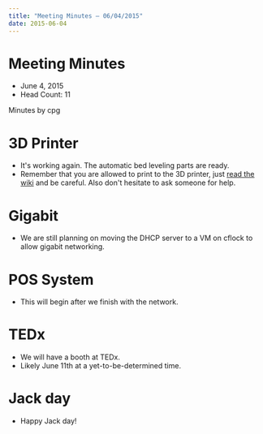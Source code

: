 ```yaml
---
title: "Meeting Minutes – 06/04/2015"
date: 2015-06-04
---
```

# Meeting Minutes

- June 4, 2015
- Head Count: 11

Minutes by cpg

# 3D Printer

- It's working again. The automatic bed leveling parts are ready.
- Remember that you are allowed to print to the 3D printer, just [read the wiki](https://cclub.cs.wmich.edu/wiki/How_to_Use_the_3d_Printer) and be careful. Also don't hesitate to ask someone for help.

# Gigabit

- We are still planning on moving the DHCP server to a VM on cflock to allow gigabit networking.

# POS System

- This will begin after we finish with the network.

# TEDx

- We will have a booth at TEDx.
- Likely June 11th at a yet-to-be-determined time.

# Jack day

- Happy Jack day!
